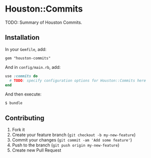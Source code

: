 # Houston::Commits

TODO: Summary of Houston Commits.


## Installation

In your `Gemfile`, add:

    gem "houston-commits"

And in `config/main.rb`, add:

```ruby
use :commits do
  # TODO: specify configuration options for Houston::Commits here
end
```

And then execute:

    $ bundle


## Contributing

1. Fork it
2. Create your feature branch (`git checkout -b my-new-feature`)
3. Commit your changes (`git commit -am 'Add some feature'`)
4. Push to the branch (`git push origin my-new-feature`)
5. Create new Pull Request
